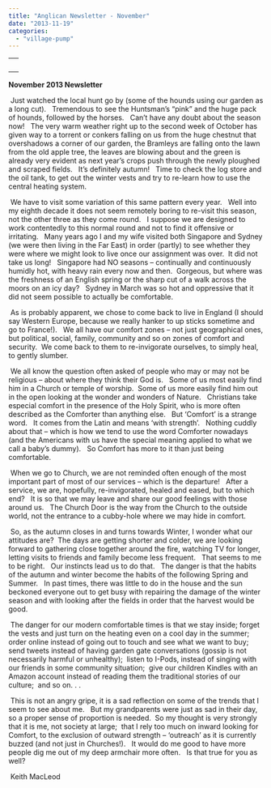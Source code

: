 ```yaml
---
title: "Anglican Newsletter - November"
date: "2013-11-19"
categories: 
  - "village-pump"
---
```


<table width="100%" cellspacing="0" cellpadding="0"><tbody><tr><td><div><div></div>&nbsp;<div></div></div></td></tr></tbody></table>

**November 2013 Newsletter**

 Just watched the local hunt go by (some of the hounds using our garden as a long cut).   Tremendous to see the Huntsman’s “pink” and the huge pack of hounds, followed by the horses.   Can’t have any doubt about the season now!   The very warm weather right up to the second week of October has given way to a torrent or conkers falling on us from the huge chestnut that overshadows a corner of our garden, the Bramleys are falling onto the lawn from the old apple tree, the leaves are blowing about and the green is already very evident as next year’s crops push through the newly ploughed and scraped fields.   It’s definitely autumn!   Time to check the log store and the oil tank, to get out the winter vests and try to re-learn how to use the central heating system.

 We have to visit some variation of this same pattern every year.   Well into my eighth decade it does not seem remotely boring to re-visit this season, not the other three as they come round.   I suppose we are designed to work contentedly to this normal round and not to find it offensive or irritating.   Many years ago I and my wife visited both Singapore and Sydney (we were then living in the Far East) in order (partly) to see whether they were where we might look to live once our assignment was over.  It did not take us long!   Singapore had NO seasons – continually and continuously humidly hot, with heavy rain every now and then.  Gorgeous, but where was the freshness of an English spring or the sharp cut of a walk across the moors on an icy day?   Sydney in March was so hot and oppressive that it did not seem possible to actually be comfortable.

 As is probably apparent, we chose to come back to live in England (I should say Western Europe, because we really hanker to up sticks sometime and go to France!).   We all have our comfort zones – not just geographical ones, but political, social, family, community and so on zones of comfort and security.  We come back to them to re-invigorate ourselves, to simply heal, to gently slumber.

 We all know the question often asked of people who may or may not be religious – about where they think their God is.   Some of us most easily find him in a Church or temple of worship.  Some of us more easily find him out in the open looking at the wonder and wonders of Nature.   Christians take especial comfort in the presence of the Holy Spirit, who is more often described as the Comforter than anything else.   But ‘Comfort’ is a strange word.   It comes from the Latin and means ‘with strength’.   Nothing cuddly about that – which is how we tend to use the word Comforter nowadays (and the Americans with us have the special meaning applied to what we call a baby’s dummy).   So Comfort has more to it than just being comfortable.

 When we go to Church, we are not reminded often enough of the most important part of most of our services – which is the departure!   After a service, we are, hopefully, re-invigorated, healed and eased, but to which end?   It is so that we may leave and share our good feelings with those around us.   The Church Door is the way from the Church to the outside world, not the entrance to a cubby-hole where we may hide in comfort.

 So, as the autumn closes in and turns towards Winter, I wonder what our attitudes are?  The days are getting shorter and colder, we are looking forward to gathering close together around the fire, watching TV for longer, letting visits to friends and family become less frequent.   That seems to me to be right.   Our instincts lead us to do that.   The danger is that the habits of the autumn and winter become the habits of the following Spring and Summer.   In past times, there was little to do in the house and the sun beckoned everyone out to get busy with repairing the damage of the winter season and with looking after the fields in order that the harvest would be good.

 The danger for our modern comfortable times is that we stay inside; forget the vests and just turn on the heating even on a cool day in the summer; order online instead of going out to touch and see what we want to buy; send tweets instead of having garden gate conversations (gossip is not necessarily harmful or unhealthy);  listen to I-Pods, instead of singing with our friends in some community situation;  give our children Kindles with an Amazon account instead of reading them the traditional stories of our culture;  and so on. . .  

 This is not an angry gripe, it is a sad reflection on some of the trends that I seem to see about me.   But my grandparents were just as sad in their day, so a proper sense of proportion is needed.  So my thought is very strongly that it is me, not society at large;  that I rely too much on inward looking for Comfort, to the exclusion of outward strength – ‘outreach’ as it is currently buzzed (and not just in Churches!).   It would do me good to have more people dig me out of my deep armchair more often.   Is that true for you as well?

 Keith MacLeod

